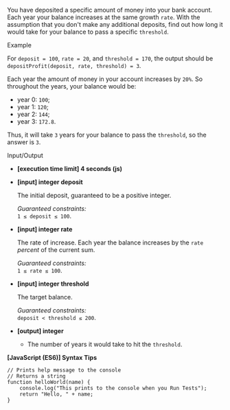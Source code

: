 You have deposited a specific amount of money into your bank account. Each year
your balance increases at the same growth `rate`. With the assumption that you
don't make any additional deposits, find out how long it would take for your
balance to pass a specific `threshold`.

Example

For `deposit = 100`, `rate = 20`, and `threshold = 170`, the output should be  
`depositProfit(deposit, rate, threshold) = 3`.

Each year the amount of money in your account increases by `20%`. So throughout
the years, your balance would be:

- year 0: `100`;
- year 1: `120`;
- year 2: `144`;
- year 3: `172.8`.

Thus, it will take `3` years for your balance to pass the `threshold`, so the
answer is `3`.

Input/Output

- **\[execution time limit\] 4 seconds (js)**

- **\[input\] integer deposit**

  The initial deposit, guaranteed to be a positive integer.

  _Guaranteed constraints:_  
  `1 ≤ deposit ≤ 100`.

- **\[input\] integer rate**

  The rate of increase. Each year the balance increases by the `rate` _percent_
  of the current sum.

  _Guaranteed constraints:_  
  `1 ≤ rate ≤ 100`.

- **\[input\] integer threshold**

  The target balance.

  _Guaranteed constraints:_  
  `deposit < threshold ≤ 200`.

- **\[output\] integer**

  - The number of years it would take to hit the `threshold`.

**\[JavaScript (ES6)\] Syntax Tips**

    // Prints help message to the console
    // Returns a string
    function helloWorld(name) {
        console.log("This prints to the console when you Run Tests");
        return "Hello, " + name;
    }
